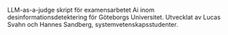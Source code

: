 LLM-as-a-judge skript för examensarbetet Ai inom desinformationsdetektering för Göteborgs Universitet. Utvecklat av Lucas Svahn och Hannes Sandberg, systemvetenskapsstudenter.
